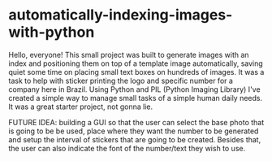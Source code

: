 # automatically-indexing-images-with-python
Hello, everyone!
This small project was built to generate images with an index and positioning them on top of a template image automatically, saving quiet some time on placing small text boxes on hundreds of images. It was a task to help with sticker printing the logo and specific number for a company here in Brazil.
Using Python and PIL (Python Imaging Library) I've created a simple way to manage small tasks of a simple human daily needs.
It was a great starter project, not gonna lie.

FUTURE IDEA: building a GUI so that the user can select the base photo that is going to be be used, place where they want the number to be generated and setup the interval of stickers that are going to be created. Besides that, the user can also indicate the font of the number/text they wish to use.